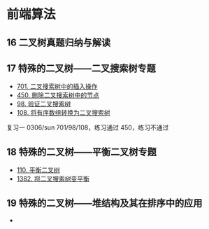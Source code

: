 # 前端算法

## 16 二叉树真题归纳与解读

## 17 特殊的二叉树——二叉搜索树专题
- [701. 二叉搜索树中的插入操作](https://leetcode-cn.com/problems/insert-into-a-binary-search-tree/)
- [450. 删除二叉搜索树中的节点](https://leetcode-cn.com/problems/delete-node-in-a-bst/submissions/)
- [98. 验证二叉搜索树](https://leetcode-cn.com/problems/validate-binary-search-tree/)
- [108. 将有序数组转换为二叉搜索树](https://leetcode-cn.com/problems/convert-sorted-array-to-binary-search-tree/)

复习一 0306/sun
701/98/108，练习通过
450，练习不通过

## 18 特殊的二叉树——平衡二叉树专题
- [110. 平衡二叉树](https://leetcode-cn.com/problems/balanced-binary-tree/)
- [1382. 将二叉搜索树变平衡](https://leetcode-cn.com/problems/balance-a-binary-search-tree/)

## 19 特殊的二叉树——堆结构及其在排序中的应用
- 